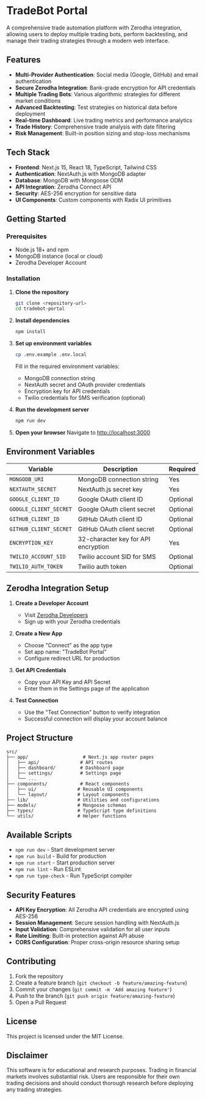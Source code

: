 # TradeBot Portal

A comprehensive trade automation platform with Zerodha integration, allowing users to deploy multiple trading bots, perform backtesting, and manage their trading strategies through a modern web interface.

## Features

- **Multi-Provider Authentication**: Social media (Google, GitHub) and email authentication
- **Secure Zerodha Integration**: Bank-grade encryption for API credentials
- **Multiple Trading Bots**: Various algorithmic strategies for different market conditions
- **Advanced Backtesting**: Test strategies on historical data before deployment
- **Real-time Dashboard**: Live trading metrics and performance analytics
- **Trade History**: Comprehensive trade analysis with date filtering
- **Risk Management**: Built-in position sizing and stop-loss mechanisms

## Tech Stack

- **Frontend**: Next.js 15, React 18, TypeScript, Tailwind CSS
- **Authentication**: NextAuth.js with MongoDB adapter
- **Database**: MongoDB with Mongoose ODM
- **API Integration**: Zerodha Connect API
- **Security**: AES-256 encryption for sensitive data
- **UI Components**: Custom components with Radix UI primitives

## Getting Started

### Prerequisites

- Node.js 18+ and npm
- MongoDB instance (local or cloud)
- Zerodha Developer Account

### Installation

1. **Clone the repository**
   ```bash
   git clone <repository-url>
   cd tradebot-portal
   ```

2. **Install dependencies**
   ```bash
   npm install
   ```

3. **Set up environment variables**
   ```bash
   cp .env.example .env.local
   ```

   Fill in the required environment variables:
   - MongoDB connection string
   - NextAuth secret and OAuth provider credentials
   - Encryption key for API credentials
   - Twilio credentials for SMS verification (optional)

4. **Run the development server**
   ```bash
   npm run dev
   ```

5. **Open your browser**
   Navigate to [http://localhost:3000](http://localhost:3000)

## Environment Variables

| Variable | Description | Required |
|----------|-------------|----------|
| `MONGODB_URI` | MongoDB connection string | Yes |
| `NEXTAUTH_SECRET` | NextAuth.js secret key | Yes |
| `GOOGLE_CLIENT_ID` | Google OAuth client ID | Optional |
| `GOOGLE_CLIENT_SECRET` | Google OAuth client secret | Optional |
| `GITHUB_CLIENT_ID` | GitHub OAuth client ID | Optional |
| `GITHUB_CLIENT_SECRET` | GitHub OAuth client secret | Optional |
| `ENCRYPTION_KEY` | 32-character key for API encryption | Yes |
| `TWILIO_ACCOUNT_SID` | Twilio account SID for SMS | Optional |
| `TWILIO_AUTH_TOKEN` | Twilio auth token | Optional |

## Zerodha Integration Setup

1. **Create a Developer Account**
   - Visit [Zerodha Developers](https://developers.zerodha.com/)
   - Sign up with your Zerodha credentials

2. **Create a New App**
   - Choose "Connect" as the app type
   - Set app name: "TradeBot Portal"
   - Configure redirect URL for production

3. **Get API Credentials**
   - Copy your API Key and API Secret
   - Enter them in the Settings page of the application

4. **Test Connection**
   - Use the "Test Connection" button to verify integration
   - Successful connection will display your account balance

## Project Structure

```
src/
├── app/                    # Next.js app router pages
│   ├── api/               # API routes
│   ├── dashboard/         # Dashboard page
│   ├── settings/          # Settings page
│   └── ...
├── components/            # React components
│   ├── ui/               # Reusable UI components
│   └── layout/           # Layout components
├── lib/                  # Utilities and configurations
├── models/               # Mongoose schemas
├── types/                # TypeScript type definitions
└── utils/                # Helper functions
```

## Available Scripts

- `npm run dev` - Start development server
- `npm run build` - Build for production
- `npm run start` - Start production server
- `npm run lint` - Run ESLint
- `npm run type-check` - Run TypeScript compiler

## Security Features

- **API Key Encryption**: All Zerodha API credentials are encrypted using AES-256
- **Session Management**: Secure session handling with NextAuth.js
- **Input Validation**: Comprehensive validation for all user inputs
- **Rate Limiting**: Built-in protection against API abuse
- **CORS Configuration**: Proper cross-origin resource sharing setup

## Contributing

1. Fork the repository
2. Create a feature branch (`git checkout -b feature/amazing-feature`)
3. Commit your changes (`git commit -m 'Add amazing feature'`)
4. Push to the branch (`git push origin feature/amazing-feature`)
5. Open a Pull Request

## License

This project is licensed under the MIT License.

## Disclaimer

This software is for educational and research purposes. Trading in financial markets involves substantial risk. Users are responsible for their own trading decisions and should conduct thorough research before deploying any trading strategies.
